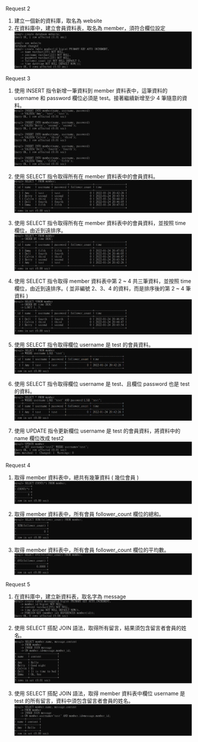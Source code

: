 Request 2
1. 建立一個新的資料庫，取名為 website
2. 在資料庫中，建立會員資料表，取名為 member，須符合欄位設定
![image](https://github.com/CW-Yang/wehelp-assignments/blob/master/week-5/capture/request2.PNG)

Request 3
1. 使用 INSERT 指令新增一筆資料到 member 資料表中，這筆資料的 username 和 password 欄位必須是 test。接著繼續新增至少 4 筆隨意的資料。
![image](https://github.com/CW-Yang/wehelp-assignments/blob/master/week-5/capture/request3_1.PNG)

2. 使用 SELECT 指令取得所有在 member 資料表中的會員資料。
![image](https://github.com/CW-Yang/wehelp-assignments/blob/master/week-5/capture/request3_2.PNG)

3. 使用 SELECT 指令取得所有在 member 資料表中的會員資料，並按照 time 欄位，由近到遠排序。
![image](https://github.com/CW-Yang/wehelp-assignments/blob/master/week-5/capture/request3_3.PNG)

4. 使用 SELECT 指令取得 member 資料表中第 2 ~ 4 共三筆資料，並按照 time 欄位，由近到遠排序。( 並非編號 2、3、4 的資料，而是排序後的第 2 ~ 4 筆資料 )
![image](https://github.com/CW-Yang/wehelp-assignments/blob/master/week-5/capture/request3_4.PNG)

5. 使用 SELECT 指令取得欄位 username 是 test 的會員資料。
![image](https://github.com/CW-Yang/wehelp-assignments/blob/master/week-5/capture/request3_5.PNG)

6. 使用 SELECT 指令取得欄位 username 是 test、且欄位 password 也是 test 的資料。
![image](https://github.com/CW-Yang/wehelp-assignments/blob/master/week-5/capture/request3_6.PNG)

7. 使用 UPDATE 指令更新欄位 username 是 test 的會員資料，將資料中的 name 欄位改成 test2
![image](https://github.com/CW-Yang/wehelp-assignments/blob/master/week-5/capture/request3_7.PNG)

Request 4
1.  取得 member 資料表中，總共有幾筆資料 ( 幾位會員 )
![image](https://github.com/CW-Yang/wehelp-assignments/blob/master/week-5/capture/request4_1.PNG)

2. 取得 member 資料表中，所有會員 follower_count 欄位的總和。
![image](https://github.com/CW-Yang/wehelp-assignments/blob/master/week-5/capture/request4_2.PNG)

3. 取得 member 資料表中，所有會員 follower_count 欄位的平均數。
![image](https://github.com/CW-Yang/wehelp-assignments/blob/master/week-5/capture/request4_3.PNG)

Request 5
1. 在資料庫中，建立新資料表，取名字為 message
![image](https://github.com/CW-Yang/wehelp-assignments/blob/master/week-5/capture/request5.PNG)

2. 使用 SELECT 搭配 JOIN 語法，取得所有留言，結果須包含留言者會員的姓名。
![image](https://github.com/CW-Yang/wehelp-assignments/blob/master/week-5/capture/request5_1.PNG)

3. 使用 SELECT 搭配 JOIN 語法，取得 member 資料表中欄位 username 是 test 的所有留言，資料中須包含留言者會員的姓名。
![image](https://github.com/CW-Yang/wehelp-assignments/blob/master/week-5/capture/request5_2.PNG)
